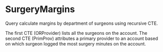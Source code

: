 # SurgeryMargins
Query calculate margins by department of surgeons using recursive CTE.

The first CTE (ORProvider) lists all the surgeons on the account.
The second CTE (PrimProv) attributes a primary provider to an account based on which surgeon logged the most surgery minutes on the account.

